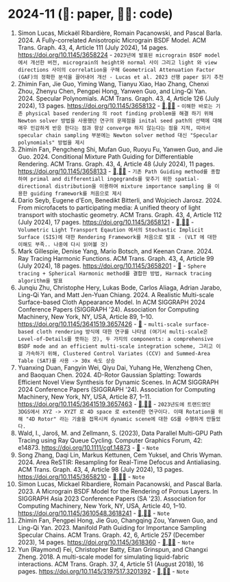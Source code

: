 # 2024-11 (📃: paper, 🧑‍💻: code)
<!-- paper title - [📃](),[🧑‍💻]() - ```Note``` -->
1. Simon Lucas, Mickaël Ribardière, Romain Pacanowski, and Pascal Barla. 2024. A Fully-correlated Anisotropic Micrograin BSDF Model. ACM Trans. Graph. 43, 4, Article 111 (July 2024), 14 pages. https://doi.org/10.1145/3658224 - ```2023년에 발표된 micrograin BSDF model에서 개선한 버전, micrograin의 height와 normal 사이 그리고 light 와 view directions 사이의 correlation을 구해 Geometrical Attenuation Factor (GAF)의 정확한 분석을 끌어내어 개선 - Lucas et al. 2023 선행 paper 읽기 추천```
2. Zhimin Fan, Jie Guo, Yiming Wang, Tianyu Xiao, Hao Zhang, Chenxi Zhou, Zhenyu Chen, Pengpei Hong, Yanwen Guo, and Ling-Qi Yan. 2024. Specular Polynomials. ACM Trans. Graph. 43, 4, Article 126 (July 2024), 13 pages. https://doi.org/10.1145/3658132 - [📃](https://arxiv.org/pdf/2405.13409),[🧑‍💻](https://github.com/mollnn/spoly) - ```이해한 바로는 기존 physical based rendering 의 root finding problem을 해결 하기 위해 Newton solver 방법을 사용했던 연구의 문제점을 inital seed path의 선택에 대해 매우 민감하게 반응 한다는 점과 항상 converge 하지 않는다는 점을 지적, 따라서 specular chain sampling 부분에는 Newton solver method 대신 "Specular polynomials" 방법을 제시```
3. Zhimin Fan, Pengcheng Shi, Mufan Guo, Ruoyu Fu, Yanwen Guo, and Jie Guo. 2024. Conditional Mixture Path Guiding for Differentiable Rendering. ACM Trans. Graph. 43, 4, Article 48 (July 2024), 11 pages. https://doi.org/10.1145/3658133 - [📃](https://zhiminfan.work/paper/conditional_mixture_preprint.pdf),[🧑‍💻](https://github.com/mollnn/conditional-mixture) - ```기존 Path Guiding method를 종합하여 primal and differentiall ingegrands를 맞추기 위한 spatial-directional distribution을 이용하여 mixture importance sampling 을 이용한 guiding framework를 처음으로 제시```
4. Dario Seyb, Eugene d'Eon, Benedikt Bitterli, and Wojciech Jarosz. 2024. From microfacets to participating media: A unified theory of light transport with stochastic geometry. ACM Trans. Graph. 43, 4, Article 112 (July 2024), 17 pages. https://doi.org/10.1145/3658121 - [📃](https://cs.dartmouth.edu/~wjarosz/publications/seyb24from.pdf),[🧑‍💻](https://github.com/daseyb/gpis-light-transport) - ```Volumetric Light Transport Eqaution 에서의 Stochastic Implicit Surface (SIS)에 대한 Rendering Framework를 처음으로 발표 - (VLT 에 대한 이해도 부족.. 나중에 다시 읽어볼 것)```
5. Mark Gillespie, Denise Yang, Mario Botsch, and Keenan Crane. 2024. Ray Tracing Harmonic Functions. ACM Trans. Graph. 43, 4, Article 99 (July 2024), 18 pages. https://doi.org/10.1145/3658201 - [📃](https://dl.acm.org/doi/pdf/10.1145/3658201) - ```Sphere tracing + Spherical Harmonic method를 결합한 방법, Harnack tracing algorithm을 발표```
6. Junqiu Zhu, Christophe Hery, Lukas Bode, Carlos Aliaga, Adrian Jarabo, Ling-Qi Yan, and Matt Jen-Yuan Chiang. 2024. A Realistic Multi-scale Surface-based Cloth Appearance Model. In ACM SIGGRAPH 2024 Conference Papers (SIGGRAPH '24). Association for Computing Machinery, New York, NY, USA, Article 89, 1–10. https://doi.org/10.1145/3641519.3657426 - [📃](https://dl.acm.org/doi/pdf/10.1145/3641519.3657426) - ```multi-scale surface-based cloth rendering 방식에 대한 연구를 나타냄 (여기서 multi-scale은 Level-of-Details를 뜻하는 것), 두 가지의 components: a comprehensive BSDF mode and an efficient multi-scale integration scheme, 그리고 이걸 가속하기 위해, Clustered Control Variates (CCV) and Summed-Area Table (SAT)를 사용 -> 30x 속도 상승```
7. Yuanxing Duan, Fangyin Wei, Qiyu Dai, Yuhang He, Wenzheng Chen, and Baoquan Chen. 2024. 4D-Rotor Gaussian Splatting: Towards Efficient Novel View Synthesis for Dynamic Scenes. In ACM SIGGRAPH 2024 Conference Papers (SIGGRAPH '24). Association for Computing Machinery, New York, NY, USA, Article 87, 1–11. https://doi.org/10.1145/3641519.3657463 - [📃](https://arxiv.org/pdf/2402.03307),[🧑‍💻](https://weify627.github.io/4drotorgs/) - ```2023년도에 트랜드였던 3DGS에서 XYZ -> XYZT 로 4D space 로 extend한 연구이다. 이때 Rotation을 위해 "4D Rotor" 라는 기술을 접목시켜 dynamic scene에 대한 GS를 수행하게 만들었다.```
8. Wald, I., Jaroš, M. and Zellmann, S. (2023), Data Parallel Multi-GPU Path Tracing using Ray Queue Cycling. Computer Graphics Forum, 42: e14873. https://doi.org/10.1111/cgf.14873 - [📃](https://diglib.eg.org/server/api/core/bitstreams/37567523-0652-43c1-84b3-d25c7f3b0951/content) - ```Note```
9. Song Zhang, Daqi Lin, Markus Kettunen, Cem Yuksel, and Chris Wyman. 2024. Area ReSTIR: Resampling for Real-Time Defocus and Antialiasing. ACM Trans. Graph. 43, 4, Article 98 (July 2024), 13 pages. https://doi.org/10.1145/3658210 - [📃](https://dl.acm.org/doi/pdf/10.1145/3658210),[🧑‍💻](https://github.com/guiqi134/Area-ReSTIR) - ```Note```
10. Simon Lucas, Mickael Ribardiere, Romain Pacanowski, and Pascal Barla. 2023. A Micrograin BSDF Model for the Rendering of Porous Layers. In SIGGRAPH Asia 2023 Conference Papers (SA '23). Association for Computing Machinery, New York, NY, USA, Article 40, 1–10. https://doi.org/10.1145/3610548.3618241 - [📃](),[🧑‍💻]() - ```Note```
11. Zhimin Fan, Pengpei Hong, Jie Guo, Changqing Zou, Yanwen Guo, and Ling-Qi Yan. 2023. Manifold Path Guiding for Importance Sampling Specular Chains. ACM Trans. Graph. 42, 6, Article 257 (December 2023), 14 pages. https://doi.org/10.1145/3618360 - [📃](),[🧑‍💻]() - ```Note```
12. Yun (Raymond) Fei, Christopher Batty, Eitan Grinspun, and Changxi Zheng. 2018. A multi-scale model for simulating liquid-fabric interactions. ACM Trans. Graph. 37, 4, Article 51 (August 2018), 16 pages. https://doi.org/10.1145/3197517.3201392 - [📃](),[🧑‍💻]() - ```Note```
